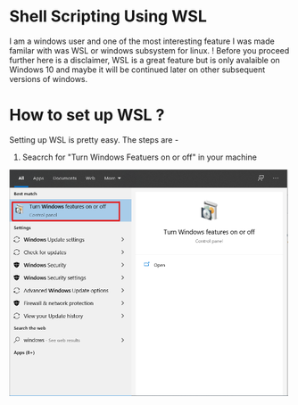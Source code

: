 # Shell Scripting Using WSL

I am a windows user and one of the most interesting feature I was made familar with was WSL or windows subsystem for linux.
! Before you proceed further here is a disclaimer, WSL is a great feature but is only avalaible on Windows 10 and maybe it will be continued later on other subsequent versions of windows.

# How to set up WSL ?

Setting up WSL is pretty easy. The steps are -

1) Seacrch for "Turn Windows Featuers on or off" in your machine
<img src="./screenshots/picture1.png" alt="Windows Feature" width="500"/>


